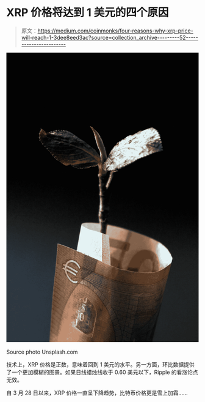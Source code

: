 # XRP 价格将达到 1 美元的四个原因

> 原文：<https://medium.com/coinmonks/four-reasons-why-xrp-price-will-reach-1-3dee8eed3ac?source=collection_archive---------52----------------------->

![](img/5888faf6c5a7ddcecbfd87ca252fb408.png)

Source photo Unsplash.com

技术上，XRP 价格是正数，意味着回到 1 美元的水平。另一方面，环比数据提供了一个更加模糊的图景。如果日线蜡烛线收于 0.60 美元以下，Ripple 的看涨论点无效。

自 3 月 28 日以来，XRP 价格一直呈下降趋势，比特币价格更是雪上加霜……